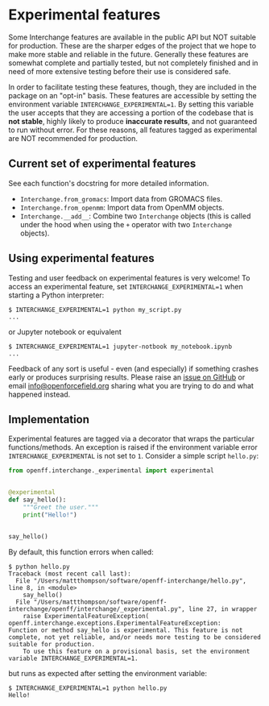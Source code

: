 # Experimental features

Some Interchange features are available in the public API but NOT suitable for production. These are the sharper edges of the project that we hope to make more stable and reliable in the future. Generally these features are somewhat complete and partially tested, but not completely finished and in need of more extensive testing before their use is considered safe.

In order to facilitate testing these features, though, they are included in the package on an "opt-in" basis. These features are accessible by setting the environment variable `INTERCHANGE_EXPERIMENTAL=1`. By setting this variable the user accepts that they are accessing a portion of the codebase that is **not stable**, highly likely to produce **inaccurate results**, and not guaranteed to run without error. For these reasons, all features tagged as experimental are NOT recommended for production.

## Current set of experimental features

See each function's docstring for more detailed information.

* `Interchange.from_gromacs`: Import data from GROMACS files.
* `Interchange.from_openmm`: Import data from OpenMM objects.
* `Interchange.__add__`: Combine two `Interchange` objects (this is called under the hood when using the `+` operator with two `Interchange` objects).

## Using experimental features

Testing and user feedback on experimental features is very welcome! To access an experimental feature, set  `INTERCHANGE_EXPERIMENTAL=1` when starting a Python interpreter:

```shell
$ INTERCHANGE_EXPERIMENTAL=1 python my_script.py
...
```

or Jupyter notebook or equivalent

```shell
$ INTERCHANGE_EXPERIMENTAL=1 jupyter-notbook my_notebook.ipynb
...
```

Feedback of any sort is useful - even (and especially) if something crashes early or produces surprising results. Please raise an [issue on GitHub](https://github.com/openforcefield/openff-interchange/issues/new) or email <info@openforcefield.org> sharing what you are trying to do and what happened instead.

## Implementation

Experimental features are tagged via a decorator that wraps the particular functions/methods. An exception is raised if the environment variable error `INTERCHANGE_EXPERIMENTAL` is not set to `1`. Consider a simple script `hello.py`:

```python
from openff.interchange._experimental import experimental


@experimental
def say_hello():
    """Greet the user."""
    print("Hello!")


say_hello()
```

By default, this function errors when called:

```shell
$ python hello.py
Traceback (most recent call last):
  File "/Users/mattthompson/software/openff-interchange/hello.py", line 8, in <module>
    say_hello()
  File "/Users/mattthompson/software/openff-interchange/openff/interchange/_experimental.py", line 27, in wrapper
    raise ExperimentalFeatureException(
openff.interchange.exceptions.ExperimentalFeatureException:
Function or method say_hello is experimental. This feature is not complete, not yet reliable, and/or needs more testing to be considered suitable for production.
    To use this feature on a provisional basis, set the environment variable INTERCHANGE_EXPERIMENTAL=1.
```

but runs as expected after setting the environment variable:

```shell
$ INTERCHANGE_EXPERIMENTAL=1 python hello.py
Hello!
```
